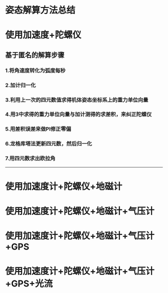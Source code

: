 姿态解算方法总结
==============

# 使用加速度+陀螺仪
## 基于匿名的解算步骤
### 1.将角速度转化为弧度每秒
### 2.加计归一化
### 3.利用上一次的四元数值求得机体姿态坐标系上的重力单位向量
### 4.用3中求得的重力单位向量与加计测得的求差积，来纠正陀螺仪
### 5.用差积误差来做PI修正零偏
### 6.龙格库塔法更新四元数，然后归一化
### 7.用四元数求出欧拉角


_ _ _



# 使用加速度计+陀螺仪+地磁计


# 使用加速度计+陀螺仪+地磁计+气压计


# 使用加速度计+陀螺仪+地磁计+气压计+GPS



# 使用加速度计+陀螺仪+地磁计+气压计+GPS+光流




